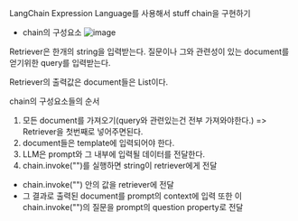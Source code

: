 
LangChain Expression Language를 사용해서 stuff chain을 구현하기

- chain의 구성요소
![image](https://github.com/kdahun/fullstack-gpt/assets/101082485/593cc3d2-754a-4c4f-9af0-1417f9310229)

Retriever은 한개의 string을 입력받는다.
질문이나 그와 관련성이 있는 document를 얻기위한 query를 입력받는다.

Retriever의 출력값은 document들은 List이다.


chain의 구성요소들의 순서
1. 모든 document를 가져오기(query와 관련있는건 전부 가져와야한다.) => Retriever을 첫번째로 넣어주면된다.
2. document들은 template에 입력되어야 한다.
3. LLM은 prompt와 그 내부에 입력될 데이터를 전달한다.
4. chain.invoke("")를 실행하면 string이 retriever에게 전달

* chain.invoke("") 안의 값을 retriever에 전달
* 그 결과로 출력된 document를 prompt의 context에 입력 또한 이 chain.invoke("")의 질문을 prompt의 question property로 전달
